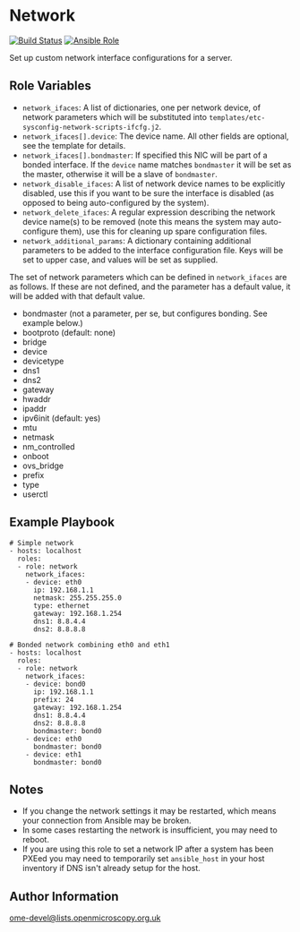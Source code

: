 Network
=======

[![Build Status](https://travis-ci.org/openmicroscopy/ansible-role-network.svg)](https://travis-ci.org/openmicroscopy/ansible-role-network)
[![Ansible Role](https://img.shields.io/ansible/role/22499.svg)](https://galaxy.ansible.com/openmicroscopy/network/)

Set up custom network interface configurations for a server.


Role Variables
--------------

- `network_ifaces`: A list of dictionaries, one per network device, of network parameters which will be substituted into `templates/etc-sysconfig-network-scripts-ifcfg.j2`.
- `network_ifaces[].device`: The device name. All other fields are optional, see the template for details.
- `network_ifaces[].bondmaster`: If specified this NIC will be part of a bonded interface. If the `device` name matches `bondmaster` it will be set as the master, otherwise it will be a slave of `bondmaster`.
- `network_disable_ifaces`: A list of network device names to be explicitly disabled, use this if you want to be sure the interface is disabled (as opposed to being auto-configured by the system).
- `network_delete_ifaces`: A regular expression describing the network device name(s) to be removed (note this means the system may auto-configure them), use this for cleaning up spare configuration files.
- `network_additional_params`: A dictionary containing additional parameters to be added to the interface configuration file. Keys will be set to upper case, and values will be set as supplied.

The set of network parameters which can be defined in `network_ifaces` are as follows. If these are not defined, and the parameter has a default value, it will be added with that default value.
- bondmaster (not a parameter, per se, but configures bonding. See example below.)
- bootproto (default: none)
- bridge
- device
- devicetype
- dns1
- dns2
- gateway
- hwaddr
- ipaddr
- ipv6init (default: yes)
- mtu
- netmask
- nm_controlled
- onboot
- ovs_bridge
- prefix
- type
- userctl
 
Example Playbook
----------------

    # Simple network
    - hosts: localhost
      roles:
      - role: network
        network_ifaces:
        - device: eth0
          ip: 192.168.1.1
          netmask: 255.255.255.0
          type: ethernet
          gateway: 192.168.1.254
          dns1: 8.8.4.4
          dns2: 8.8.8.8

    # Bonded network combining eth0 and eth1
    - hosts: localhost
      roles:
      - role: network
        network_ifaces:
        - device: bond0
          ip: 192.168.1.1
          prefix: 24
          gateway: 192.168.1.254
          dns1: 8.8.4.4
          dns2: 8.8.8.8
          bondmaster: bond0
        - device: eth0
          bondmaster: bond0
        - device: eth1
          bondmaster: bond0


Notes
-----

- If you change the network settings it may be restarted, which means your connection from Ansible may be broken.
- In some cases restarting the network is insufficient, you may need to reboot.
- If you are using this role to set a network IP after a system has been PXEed you may need to temporarily set `ansible_host` in your host inventory if DNS isn't already setup for the host.


Author Information
------------------

ome-devel@lists.openmicroscopy.org.uk
